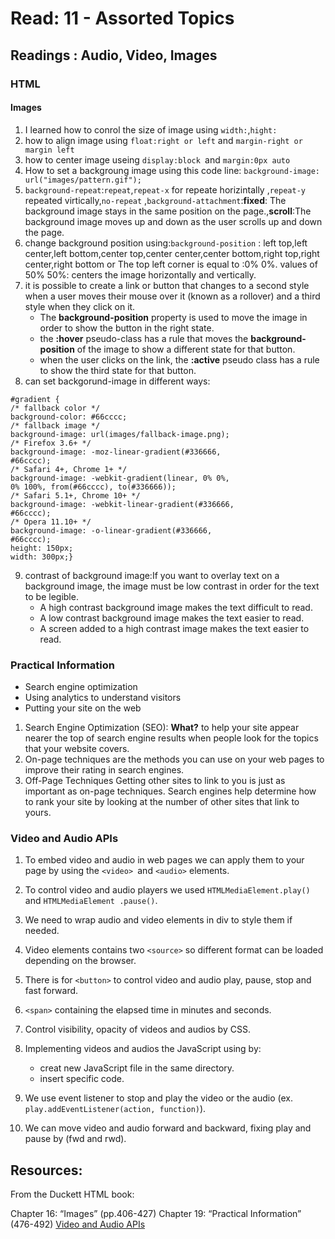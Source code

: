 # Read: 11 - Assorted Topics
## Readings : Audio, Video, Images
### HTML
#### Images
1. I learned how to conrol the size of image using `width:`,`hight:`
2. how to align image using `float:right or left` and `margin-right or margin left`
3. how to center image useing  `display:block `and `margin:0px auto`
4. How to set a backgroung image using this code line: `background-image: url("images/pattern.gif");`
5. `background-repeat`:`repeat`,`repeat-x` for repeate horizintally ,`repeat-y `repeated virtically,`no-repeat` ,`background-attachment`:**fixed**: The background image stays in the same position on the page.,**scroll**:The background image moves up and down as the user scrolls up and down the page.
6. change background position using:`background-position` : left top,left center,left bottom,center top,center center,center bottom,right top,right center,right bottom or The top left corner is equal to :0% 0%. values of 50% 50%: centers the image horizontally and vertically.
7. it is possible to create a link or button that changes to a second style when a user moves their mouse over it (known as a rollover) and a third style when they click on it.
    + The **background-position** property is used to move the image in order to show the button in the right state.
    + the **:hover** pseudo-class has a rule that moves the **background-position** of the image to show a different state for that button.
    + when the user clicks on the link, the **:active** pseudo class has a rule to show the third state for that button.
8. can set backgorund-image in different ways: 
```
#gradient {
/* fallback color */
background-color: #66cccc;
/* fallback image */
background-image: url(images/fallback-image.png);
/* Firefox 3.6+ */
background-image: -moz-linear-gradient(#336666,
#66cccc);
/* Safari 4+, Chrome 1+ */
background-image: -webkit-gradient(linear, 0% 0%,
0% 100%, from(#66cccc), to(#336666));
/* Safari 5.1+, Chrome 10+ */
background-image: -webkit-linear-gradient(#336666,
#66cccc);
/* Opera 11.10+ */
background-image: -o-linear-gradient(#336666,
#66cccc);
height: 150px;
width: 300px;}
```
9. contrast of background image:If you want to overlay text on a background image, the image must be low contrast in order for the text to be legible.
   + A high contrast background image makes the text difficult to read.
   + A low contrast background image makes the text easier to read.
   + A screen added to a high contrast image makes the text easier to read.
### Practical Information
+ Search engine optimization
+ Using analytics to understand visitors
+ Putting your site on the web
1. Search Engine Optimization (SEO): **What?** to help your site appear nearer the top of search engine results when people look for the topics that your website covers.
2. On-page techniques are the methods you can use on your web pages to improve their rating in search engines.
3. Off-Page Techniques Getting other sites to link to you is just as important as on-page techniques. Search engines help determine how to rank your site by looking at the number of other sites that link to yours.

### Video and Audio APIs
1. To embed video and audio in web pages we can apply them to your page by using the `<video> `and `<audio>` elements.

2. To control video and audio players we used `HTMLMediaElement.play()` and `HTMLMediaElement .pause()`.

3. We need to wrap audio and video elements in div to style them if needed.

4. Video elements contains two `<source>` so different format can be loaded depending on the browser.

5. There is for `<button>` to control video and audio play, pause, stop and fast forward.

6. `<span>` containing the elapsed time in minutes and seconds.

7. Control visibility, opacity of videos and audios by CSS.

8. Implementing videos and audios the JavaScript using by:
   + creat new JavaScript file in the same directory.
   + insert specific code.
9. We use event listener to stop and play the video or the audio (ex.` play.addEventListener(action, function)`).

10. We can move video and audio forward and backward, fixing play and pause by (fwd and rwd).

## Resources:
From the Duckett HTML book:

Chapter 16: “Images” (pp.406-427)
Chapter 19: “Practical Information” (476-492)
[Video and Audio APIs](https://developer.mozilla.org/en-US/docs/Learn/JavaScript/Client-side_web_APIs/Video_and_audio_APIs)

